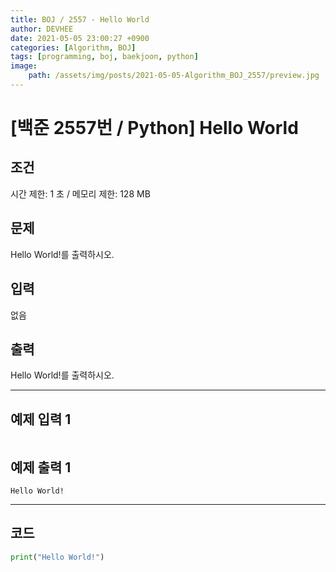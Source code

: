 ```yaml
---
title: BOJ / 2557 - Hello World
author: DEVHEE
date: 2021-05-05 23:00:27 +0900
categories: [Algorithm, BOJ]
tags: [programming, boj, baekjoon, python]
image:
    path: /assets/img/posts/2021-05-05-Algorithm_BOJ_2557/preview.jpg
---
```


# **[백준 2557번 / Python] Hello World**

## **조건**

시간 제한: 1 초 / 메모리 제한: 128 MB

## **문제**

Hello World!를 출력하시오.

## **입력**

없음

## **출력**

Hello World!를 출력하시오.

---

## **예제 입력 1**

```
```

## **예제 출력 1**

```
Hello World!
```

---

## **코드**

```python
print("Hello World!")
```